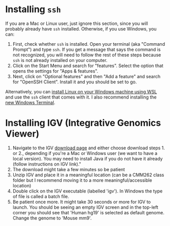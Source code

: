 # Installing `ssh`
If you are a Mac or Linux user, just ignore this section, since you will probably already have `ssh` installed. Otherwise, if you use Windows, you can:
1. First, check whether `ssh` is installed. Open your terminal (aka "Command Prompt") and type `ssh`. If you get a message that says the command is not recognized, you will need to follow the rest of these steps because `ssh` is not already installed on your computer.
2. Click on the Start Menu and search for "features". Select the option that opens the settings for "Apps & features".
3. Next, click on "Optional features" and then "Add a feature" and search for "OpenSSH Client". Install it and you should be set to go.

Alternatively, you can [install Linux on your Windows machine using WSL](https://learn.microsoft.com/en-us/windows/wsl/install#install-wsl-command) and use the `ssh` client that comes with it. I also recommend installing the [new Windows Terminal](https://learn.microsoft.com/en-us/windows/terminal/install).

# Installing IGV (Integrative Genomics Viewer)

1. Navigate to the IGV [download page](https://software.broadinstitute.org/software/igv/download) and either choose download steps 1. or 2., depending if you're a Mac or Windows user (we want to have a local version). You may need to install Java if you do not have it already (follow instructions on IGV link)."
2. The download might take a few minutes so be patient
3. Unzip IGV and place it in a meaningful location (can be a CMM262 class folder but I recommend moving it to a more meaningful/accessible location)
4. Double click on the IGV executable (labelled 'igv'). In Windows the type of file is called a batch file.
5. Be patient once more. It might take 30 seconds or more for IGV to launch. You should be seeing an empty IGV screen and in the top-left corner you should see that 'Human hg19' is selected as default genome. Change the genome to 'Mouse mm9'.
